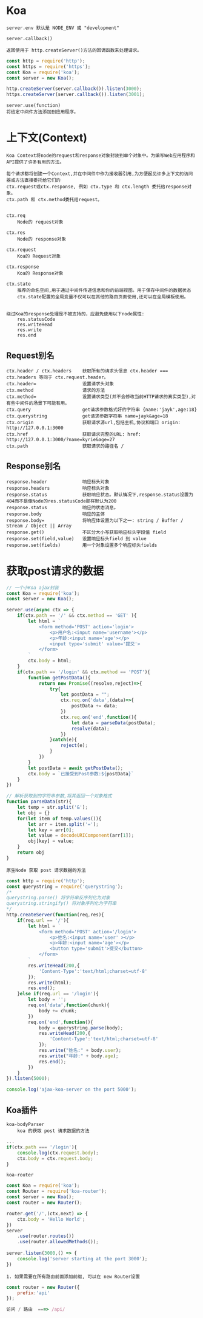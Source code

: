# Koa
    
    server.env 默认是 NODE_ENV 或 "development"
    
	server.callback()
	
	返回使用于 http.createServer()方法的回调函数来处理请求。
```js
const http = require('http');
const https = require('https');
const Koa = require('koa');
const server = new Koa();

http.createServer(server.callback()).listen(3000);
https.createServer(server.callback()).listen(3001);
```

	server.use(function)
	将给定中间件方法添加到应用程序。
	
# 上下文(Context)

	Koa Context将node的request和response对象封装到单个对象中。为编写Web应用程序和API提供了许多有用的方法。
	
	每个请求都将创建一个Context,并在中间件中作为接收器引用,为方便起见许多上下文的访问器或方法直接委托给它们的
	ctx.request或ctx.response, 例如 ctx.type 和 ctx.length 委托给response对象。
	ctx.path 和 ctx.method委托给request。
	
	
	ctx.req
		Node的 request对象
	
	ctx.res
		Node的 response对象
		
	ctx.request
		Koa的 Request对象
		
	ctx.response
		Koa的 Response对象
		
	ctx.state
		推荐的命名空间,用于通过中间件传递信息和你的前端视图。用于保存中间件的数据状态
		ctx.state配置的全局变量不仅可以在其他的路由页面使用,还可以在全局模板使用。
		
		
	绕过Koa的response处理是不被支持的，应避免使用以下node属性:
	    res.statusCode
	    res.writeHead
	    res.write
	    res.end
	
	
## Request别名

	ctx.header / ctx.headers	获取所有的请求头信息 ctx.header === ctx.headers 等同于 ctx.request.header。  
	ctx.header= 				设置请求头对象
	ctx.method					请求的方法
	ctx.method=					设置请求类型(并不会修改当前HTTP请求的真实类型),对有些中间件的场景下可能有用。
	ctx.query					get请求参数格式好的字符串 {name:'jayk',age:18}
	ctx.querystring				get请求参数字符串 name=jayk&age=18
	ctx.origin					获取请求源url,包括主机,协议和端口 origin: http://127.0.0.1:3000
	ctx.href					获取请求完整的URL: href: http://127.0.0.1:3000/?name=kyrie&age=27
	ctx.path					获取请求的路径名 /  
	
## Response别名

	response.header				响应标头对象
	response.headers			响应标头对象
	response.status				获取响应状态。默认情况下,response.status设置为404而不是像Node的res.statusCode那样默认为200
	response.status				响应的状态消息。
	response.body				响应的主体
	response.body=				将响应体设置为以下之一: string / Buffer / Stream / Object || Array 
	response.get()				不区分大小写获取响应标头字段值 field
	response.set(field,value)	设置响应标头field 到 value
	response.set(fields)		用一个对象设置多个响应标头fields


# 获取post请求的数据

	
```js
// 一个小Koa ajax封装
const Koa = require('koa');
const server = new Koa();

server.use(async ctx => {
	if(ctx.path == '/' && ctx.method == 'GET' ){
		let html = `
			<form method='POST' action='login'>
				<p>用户名:<input name='username'></p>
				<p>年龄:<input name='age'></p>
				<input type='submit' value='提交'>
			</form>
		`
		ctx.body = html;
	}
	if(ctx.path == '/login' && ctx.method == 'POST'){
		function getPostData(){
			return new Promise((resolve,reject)=>{
				try{
					let postData = "";
					ctx.req.on('data',(data)=>{
						postData += data;
					})
					ctx.req.on('end',function(){
						let data = parseData(postData);
						resolve(data);
					})
				}catch(e){
					reject(e);
				}
			})
		}
		let postData = await getPostData();
		ctx.body = `已接受到Post参数:${postData}`
	}
})

// 解析获取到的字符串参数,将其返回一个对象格式 
function parseData(str){
	let temp = str.split('&');
	let obj = {}
	for(let item of temp.values()){
		let arr = item.split('=');
		let key = arr[0];
		let value = decodeURIComponent(arr[1]);
		obj[key] = value;
	}
	return obj
}
```


	原生Node 获取 post 请求数据的方法
```js
const http = require('http');
const querystring = require('querystring');	
/*
querystring.parse() 将字符串反序列化为对象 
querystring.stringify()	将对象序列化为字符串
*/ 
http.createServer(function(req,res){
	if(req.url == '/'){
		let html = `
			<form method='POST' action='/login'>
				<p>姓名:<input name='user' ></p>
				<p>年龄:<input name='age'></p>
				<button type='submit'>提交</button>
			</form>
		`
		res.writeHead(200,{
			'Content-Type':'text/html;charset=utf-8'
		});
		res.write(html);
		res.end();
	}else if(req.url == '/login'){
		let body = '';
		req.on('data',function(chunk){
			body += chunk;
		})
		req.on('end',function(){
			body = querystring.parse(body);
			res.writeHead(200,{
				'Content-Type':'text/html;charset=utf-8'
			});
			res.write("姓名:" + body.user);
			res.write("年龄:" + body.age);
			res.end();
		})
	}
}).listen(5000);

console.log('ajax-koa-server on the port 5000');
```

## Koa插件 
	
	koa-bodyParser
		koa 的获取 post 请求数据的方法
```js
...
if(ctx.path === '/login'){
	console.log(ctx.request.body);
	ctx.body = ctx.request.body;
}
```

	koa-router
		
```js
const Koa = require('koa');
const Router = require('koa-router');
const server = new Koa();
const router = new Router();

router.get('/',(ctx,next) => {
	ctx.body = 'Hello World';
})
server
	.use(router.routes())
	.use(router.allowedMethods());
	
server.listen(3000,() => {
	console.log('server starting at the port 3000');
})
```

	1. 如果需要在所有路由前面添加前缀, 可以在 new Router设置
```js
const router = new Router({
	prefix:'api'
});

访问 / 路由  ===> /api/
```